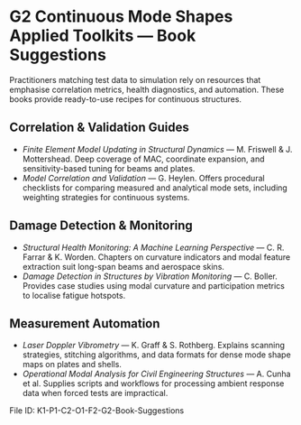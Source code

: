 # G2 Continuous Mode Shapes Applied Toolkits — Book Suggestions

Practitioners matching test data to simulation rely on resources that emphasise correlation metrics, health diagnostics, and automation. These books provide ready-to-use recipes for continuous structures.

## Correlation & Validation Guides
- *Finite Element Model Updating in Structural Dynamics* — M. Friswell & J. Mottershead. Deep coverage of MAC, coordinate expansion, and sensitivity-based tuning for beams and plates.
- *Model Correlation and Validation* — G. Heylen. Offers procedural checklists for comparing measured and analytical mode sets, including weighting strategies for continuous systems.

## Damage Detection & Monitoring
- *Structural Health Monitoring: A Machine Learning Perspective* — C. R. Farrar & K. Worden. Chapters on curvature indicators and modal feature extraction suit long-span beams and aerospace skins.
- *Damage Detection in Structures by Vibration Monitoring* — C. Boller. Provides case studies using modal curvature and participation metrics to localise fatigue hotspots.

## Measurement Automation
- *Laser Doppler Vibrometry* — K. Graff & S. Rothberg. Explains scanning strategies, stitching algorithms, and data formats for dense mode shape maps on plates and shells.
- *Operational Modal Analysis for Civil Engineering Structures* — A. Cunha et al. Supplies scripts and workflows for processing ambient response data when forced tests are impractical.

File ID: K1-P1-C2-O1-F2-G2-Book-Suggestions
